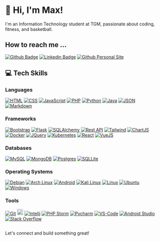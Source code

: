 # 👋 Hi, I'm Max!

I'm an Information Technology student at TGM, passionate about coding, fitness, and basketball.

## How to reach me ...

[![Github Badge](https://img.shields.io/badge/-Github-000?style=flat-square&logo=Github&logoColor=white&link=link_do_seu_perfil_no_github)](https://github.com/kenji015)
[![Linkedin Badge](https://img.shields.io/badge/-LinkedIn-blue?style=flat-square&logo=Linkedin&logoColor=white&link=https://www.linkedin.com/in/felipefialho)](https://www.linkedin.com/in/maximilian-mahrhofer-8626732a1/)
[![Github Personal Site](https://img.shields.io/badge/Portfolio-543DE0?logo=About.me&logoColor=white)](https://kenji015.github.io)



## 💻 Tech Skills
 
### Languages
 
<p>
    <a href="#"><img alt="HTML" src="https://img.shields.io/badge/HTML-E34F26.svg?logo=html5&logoColor=white"></a>
    <a href="#"><img alt="CSS" src="https://img.shields.io/badge/CSS-1572B6.svg?logo=css3&logoColor=white"></a>
    <a href="#"><img alt="JavaScript" src="https://img.shields.io/badge/JavaScript-F7DF1E.svg?logo=javascript&logoColor=black"></a>
    <a href="#"><img alt="PHP" src="https://img.shields.io/badge/PHP-777BB4.svg?logo=php&logoColor=white"></a>
    <a href="#"><img alt="Python" src="https://img.shields.io/badge/python-3670A0?logo=python&logoColor=ffdd54"></a>
    <a href="#"><img alt="Java" src="https://img.shields.io/badge/Java-ED8B00?logo=openjdk&logoColor=white"></a>
    <a href="#"><img alt="JSON" src="https://img.shields.io/badge/JSON-000?logo=json&logoColor=fff"></a>
    <a href="#"><img alt="Markdown" src="https://img.shields.io/badge/Markdown-%23000000.svg?logo=markdown&logoColor=white"></a>   
</p>  

### Frameworks
   
   <a href="#"><img alt="Bootstrap" src="https://img.shields.io/badge/Bootstrap-7952B3.svg?logo=bootstrap&logoColor=white"></a>
   <a href="#"><img alt="Flask" src="https://img.shields.io/badge/Flask-000000?logo=Flask&logoColor=white"></a>
   <a href="#"><img alt="SQLAlchemy" src="https://img.shields.io/badge/SQLAlchemy-306998?logo=python&logoColor=white"></a>
   <a href="#"><img alt="Rest API" src="https://img.shields.io/badge/REST%20API-v1.1-lightgrey"></a>
   <a href="#"><img alt="Tailwind" src="https://img.shields.io/badge/Tailwind_CSS-grey?logo=tailwind-css&logoColor=38B2AC"></a>
   <a href="#"><img alt="ChartJS" src="https://img.shields.io/badge/Chart.js-FF6384?logo=chartdotjs&logoColor=fff"></a>
   <a href="#"><img alt="Docker" src="https://img.shields.io/badge/Docker-2496ED?logo=docker&logoColor=fff"></a>
   <a href="#"><img alt="JQuery" src="https://img.shields.io/badge/jQuery-0769AD?logo=jquery&logoColor=fff"></a>
   <a href="#"><img alt="Kubernetes" src="https://img.shields.io/badge/Kubernetes-326CE5?logo=kubernetes&logoColor=fff"></a>
   <a href="#"><img alt="React" src="https://img.shields.io/badge/React-%2320232a.svg?logo=react&logoColor=%2361DAFB"></a>
   <a href="#"><img alt="VueJS" src="https://img.shields.io/badge/Vue.js-4FC08D?logo=vuedotjs&logoColor=fff"></a>

### Databases
  <a href="#"><img alt="MySQL" src="https://img.shields.io/badge/MySQL-00f.svg?logo=mysql&logoColor=white"></a>
  <a href="#"><img alt="MongoDB" src="https://img.shields.io/badge/MongoDB-%234ea94b.svg?logo=mongodb&logoColor=white"></a>
  <a href="#"><img alt="Postgres" src="https://img.shields.io/badge/Postgres-%23316192.svg?logo=postgresql&logoColor=white"></a>
  <a href="#"><img alt="SQLLite" src="https://img.shields.io/badge/SQLite-%2307405e.svg?logo=sqlite&logoColor=white"></a>

### Operating Systems
  <a href="#"><img alt="Debian" src="https://img.shields.io/badge/Debian-A81D33?logo=debian&logoColor=fff"></a>
  <a href="#"><img alt="Arch Linux" src="https://img.shields.io/badge/Arch%20Linux-1793D1?logo=arch-linux&logoColor=fff"></a>
  <a href="#"><img alt="Android" src="https://img.shields.io/badge/Android-3DDC84?logo=android&logoColor=white"></a>
  <a href=""><img alt="Kali Linux" src="https://img.shields.io/badge/Kali%20Linux-557C94?logo=kalilinux&logoColor=fff"></a>
  <a href="#"><img alt="Linux" src="https://img.shields.io/badge/Linux-FCC624?logo=linux&logoColor=black"></a>
  <a href="#"><img alt="Ubuntu" src="https://img.shields.io/badge/Ubuntu-E95420?logo=ubuntu&logoColor=white"></a>
  <a href="#"><img alt="Windows" src="https://custom-icon-badges.demolab.com/badge/Windows-0078D6?logo=windows11&logoColor=white"></a>
 
  
### Tools

<p>
    <a href="#"><img alt="Git" src="https://img.shields.io/badge/Git-F05033.svg?logo=git&logoColor=white"></a>
    <a href="#"><img alt="SVN" src="https://img.shields.io/twitter/url?color=black&label=SVN&logo=subversion&url=https%3A%2F%2Fsimpleicons.org%2F%3Fq%3Dsubvers" height="20"></a>    
    <a href="#"><img alt="Intelij" src="https://img.shields.io/badge/IntelliJIDEA-000000.svg?&logo=intellij-idea&logoColor=white"></a>
    <a href="#"><img alt="PHP Storm" src="https://img.shields.io/badge/PhpStorm-143?&logo=phpstorm&logoColor=black&color=black&labelColor=darkorchid"></a>
    <a href="#"><img alt="Pycharm" src="https://img.shields.io/badge/PyCharm-143?&logo=Pycharm&logoColor=black&color=black&labelColor=green"></a>
    <a href="#"><img alt="VS-Code" src="https://custom-icon-badges.demolab.com/badge/Visual%20Studio%20Code-0078d7.svg?logo=vsc&logoColor=white"></a>
    <a href="#"><img alt="Android Studio" src="https://img.shields.io/badge/Android%20Studio-008678.svg?logo=android-studio&logoColor=white"></a>
    <a href="#"><img alt="Stack Overflow" src="https://img.shields.io/badge/-Stack%20Overflow-FE7A16?logo=stack-overflow&logoColor=white"></a>
</p> 

##

Let's connect and build something great!
